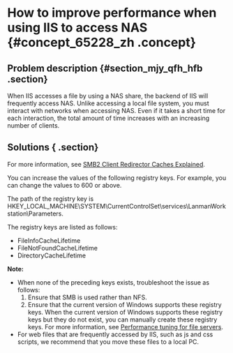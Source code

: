 # How to improve performance when using IIS to access NAS {#concept_65228_zh .concept}

## Problem description {#section_mjy_qfh_hfb .section}

When IIS accesses a file by using a NAS share, the backend of IIS will frequently access NAS. Unlike accessing a local file system, you must interact with networks when accessing NAS. Even if it takes a short time for each interaction, the total amount of time increases with an increasing number of clients.

## Solutions { .section}

For more information, see [SMB2 Client Redirector Caches Explained](https://docs.microsoft.com/en-us/previous-versions/windows/it-pro/windows-7/ff686200(v=ws.10)).

You can increase the values of the following registry keys. For example, you can change the values to 600 or above.

The path of the registry key is HKEY\_LOCAL\_MACHINE\\SYSTEM\\CurrentControlSet\\services\\LanmanWorkstation\\Parameters.

The registry keys are listed as follows:

-   FileInfoCacheLifetime
-   FileNotFoundCacheLifetime
-   DirectoryCacheLifetime

**Note:** 

-   When none of the preceding keys exists, troubleshoot the issue as follows:
    1.  Ensure that SMB is used rather than NFS.
    2.  Ensure that the current version of Windows supports these registry keys. When the current version of Windows supports these registry keys but they do not exist, you can manually create these registry keys. For more information, see [Performance tuning for file servers](https://docs.microsoft.com/en-us/windows-server/administration/performance-tuning/role/file-server/).
-   For web files that are frequently accessed by IIS, such as js and css scripts, we recommend that you move these files to a local PC.

